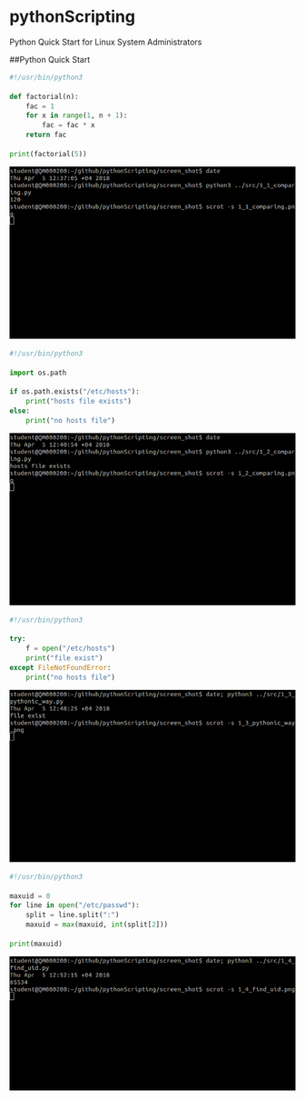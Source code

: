 # pythonScripting
Python Quick Start for Linux System Administrators

##Python Quick Start

```python
#!/usr/bin/python3

def factorial(n):
    fac = 1
    for x in range(1, n + 1):
        fac = fac * x
    return fac

print(factorial(5))
```

![1_1_comparing.png](https://github.com/ellynah/pythonScripting/blob/master/screen_shot/1_1_comparing.png)



```python
#!/usr/bin/python3

import os.path

if os.path.exists("/etc/hosts"):
    print("hosts file exists")
else:
    print("no hosts file")
```

![1_2_comparing.png](https://github.com/ellynah/pythonScripting/blob/master/screen_shot/1_2_comparing.png)


```python
#!/usr/bin/python3

try:
    f = open("/etc/hosts")
    print("file exist")
except FileNotFoundError:
    print("no hosts file")
```

![1_3_pythonic_way.png](https://github.com/ellynah/pythonScripting/blob/master/screen_shot/1_3_pythonic_way.png)


```python
#!/usr/bin/python3

maxuid = 0
for line in open("/etc/passwd"):
    split = line.split(":")
    maxuid = max(maxuid, int(split[2]))

print(maxuid)
```

![1_4_find_uid.png](https://github.com/ellynah/pythonScripting/blob/master/screen_shot/1_4_find_uid.png)

